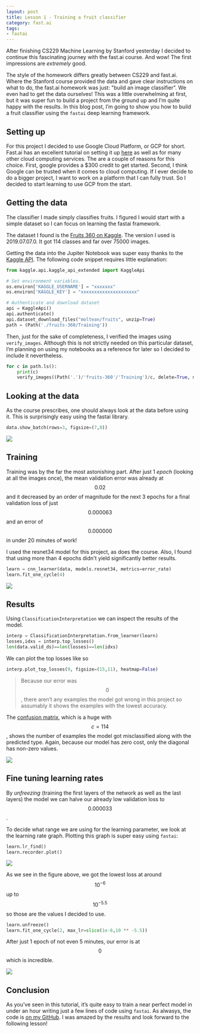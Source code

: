 ```yaml
---
layout: post
title: Lesson 1 - Training a fruit classifier
category: fast.ai
tags:
- fastai
---
```


After finishing CS229 Machine Learning by Stanford yesterday I decided to continue this fascinating journey with the fast.ai course. And wow! The first impressions are _extremely_ good.

The style of the homework differs greatly between CS229 and fast.ai. Where the Stanford course provided the data and gave clear instructions on what to do, the fast.ai homework was just: "build an image classifier". We even had to get the data ourselves! This was a little overwhelming at first, but it was super fun to build a project from the ground up and I’m quite happy with the results. In this blog post, I’m going to show you how to build a fruit classifier using the `fastai` deep learning framework.

## Setting up
For this project I decided to use Google Cloud Platform, or GCP for short. Fast.ai has an excellent tutorial on setting it up [here](https://course.fast.ai/start_gcp.html) as well as for many other cloud computing services. The are a couple of reasons for this choice. First, google provides a $300 credit to get started. Second, I think Google can be trusted when it comes to cloud computing. If I ever decide to do a bigger project, I want to work on a platform that I can fully trust. So I decided to start learning to use GCP from the start.

## Getting the data
The classifier I made simply classifies fruits. I figured I would start with a simple dataset so I can focus on learning the fastai framework.

The dataset I found is the [Fruits 360 on Kaggle](https://www.kaggle.com/moltean/fruits). The version I used is 2019.07.07.0. It got 114 classes and far over 75000 images.

Getting the data into the Jupiter Notebook was super easy thanks to the [Kaggle API](https://pypi.org/project/kaggle/). The following code snippet requires little explanation:

```python
from kaggle.api.kaggle_api_extended import KaggleApi

# Set environment variables.
os.environ['KAGGLE_USERNAME'] = "xxxxxxx"
os.environ['KAGGLE_KEY'] = "xxxxxxxxxxxxxxxxxxxxx"

# Authenticate and download dataset
api = KaggleApi()
api.authenticate()
api.dataset_download_files("moltean/fruits", unzip=True)
path = (Path('./fruits-360/Training'))
```

Then, just for the sake of completeness, I verified the images using `verify_images`. Although this is not strictly needed on this particular dataset, I’m planning on using my notebooks as a reference for later so I decided to include it nevertheless.
```python
for c in path.ls():
    print(c)
    verify_images((Path('.')/'fruits-360'/'Training')/c, delete=True, max_size=500)
```

## Looking at the data
As the course prescribes, one should always look at the data before using it. This is surprisingly easy using the fastai library. 
```python
data.show_batch(rows=3, figsize=(7,8))
```

![](/assets/images/fastai1-1.png)

## Training
Training was by the far the most astonishing part. After just 1 _epoch_ (looking at all the images once), the mean validation error was already at $$0.02$$ and it decreased by an order of magnitude for the next 3 epochs for a final validation loss of just $$0.000063$$ and an error of $$0.000000$$ in under 20 minutes of work!

I used the resnet34 model for this project, as does the course. Also, I found that using more than 4 epochs didn't yield significantly better results.
```python
learn = cnn_learner(data, models.resnet34, metrics=error_rate)
learn.fit_one_cycle(4)
```

![](/assets/images/fastai1-2.png)

## Results
Using `ClassificationInterpretation` we can inspect the results of the model.
```python
interp = ClassificationInterpretation.from_learner(learn)
losses,idxs = interp.top_losses()
len(data.valid_ds)==len(losses)==len(idxs)
```

We can plot the top losses like so
```python
interp.plot_top_losses(9, figsize=(15,11), heatmap=False)
```

> Because our error was $$0$$, there aren’t any examples the model got wrong in this project so assumably it shows the examples with the lowest accuracy.  

The [confusion matrix](https://en.wikipedia.org/wiki/Confusion_matrix), which is a huge with $$c = 114$$, shows the number of examples the model got misclassified along with the predicted type. Again, because our model has zero cost, only the diagonal has non-zero values.

![](/assets/images/fastai1-3.png)

## Fine tuning learning rates
By _unfreezing_ (training the first layers of the network as well as the last layers) the model we can halve our already low validation loss to $$0.000033$$.

To decide what range we are using for the learning parameter, we look at the learning rate graph. Plotting this graph is super easy using `fastai`:
```python
learn.lr_find()
learn.recorder.plot()
```

![](/assets/images/fastai1-4.png)

As we see in the figure above, we got the lowest loss at around $$10^{-6}$$ up to $$10^{-5.5}$$ so those are the values I decided to use. 

```python
learn.unfreeze()
learn.fit_one_cycle(2, max_lr=slice(1e-6,10 ** -5.5))
```

After just 1 epoch of not even 5 minutes, our error is at $$0$$ which is incredible.

![](/assets/images/fastai1-5.png)

## Conclusion
As you’ve seen in this tutorial, it’s quite easy to train a near perfect model in under an hour writing just a few lines of code using `fastai`. As alwasys, the code is [on my GitHub](https://github.com/rickwierenga/FruitClassifier/tree/master). I was amazed by the results and look forward to the following lesson!